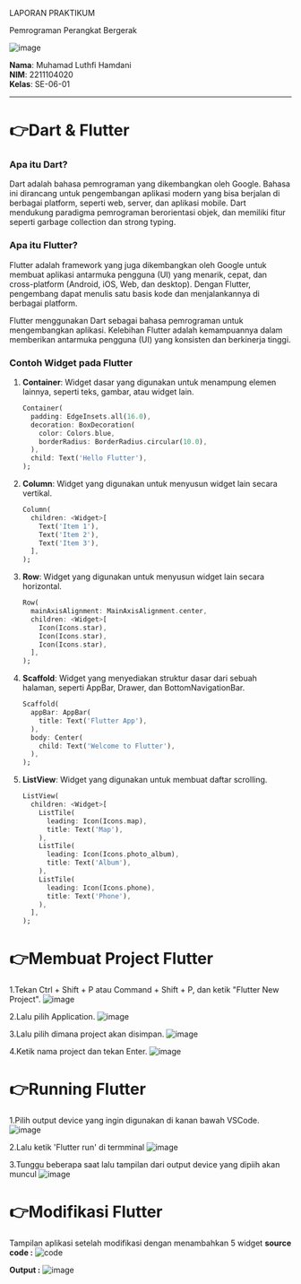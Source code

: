 LAPORAN PRAKTIKUM

Pemrograman Perangkat Bergerak

![image](https://github.com/user-attachments/assets/10c17762-e274-41ae-b43a-ff0b52a85e4e)



**Nama**: Muhamad Luthfi Hamdani  
**NIM**: 2211104020  
**Kelas**: SE-06-01  

---

# 👉Dart & Flutter

### Apa itu Dart?
Dart adalah bahasa pemrograman yang dikembangkan oleh Google. Bahasa ini dirancang untuk pengembangan aplikasi modern yang bisa berjalan di berbagai platform, seperti web, server, dan aplikasi mobile. Dart mendukung paradigma pemrograman berorientasi objek, dan memiliki fitur seperti garbage collection dan strong typing.

### Apa itu Flutter?
Flutter adalah framework yang juga dikembangkan oleh Google untuk membuat aplikasi antarmuka pengguna (UI) yang menarik, cepat, dan cross-platform (Android, iOS, Web, dan desktop). Dengan Flutter, pengembang dapat menulis satu basis kode dan menjalankannya di berbagai platform. 

Flutter menggunakan Dart sebagai bahasa pemrograman untuk mengembangkan aplikasi. Kelebihan Flutter adalah kemampuannya dalam memberikan antarmuka pengguna (UI) yang konsisten dan berkinerja tinggi.

### Contoh Widget pada Flutter

1. **Container**: 
   Widget dasar yang digunakan untuk menampung elemen lainnya, seperti teks, gambar, atau widget lain.

   ```dart
   Container(
     padding: EdgeInsets.all(16.0),
     decoration: BoxDecoration(
       color: Colors.blue,
       borderRadius: BorderRadius.circular(10.0),
     ),
     child: Text('Hello Flutter'),
   );
   ```

2. **Column**: 
   Widget yang digunakan untuk menyusun widget lain secara vertikal.

   ```dart
   Column(
     children: <Widget>[
       Text('Item 1'),
       Text('Item 2'),
       Text('Item 3'),
     ],
   );
   ```

3. **Row**: 
   Widget yang digunakan untuk menyusun widget lain secara horizontal.

   ```dart
   Row(
     mainAxisAlignment: MainAxisAlignment.center,
     children: <Widget>[
       Icon(Icons.star),
       Icon(Icons.star),
       Icon(Icons.star),
     ],
   );
   ```

4. **Scaffold**: 
   Widget yang menyediakan struktur dasar dari sebuah halaman, seperti AppBar, Drawer, dan BottomNavigationBar.

   ```dart
   Scaffold(
     appBar: AppBar(
       title: Text('Flutter App'),
     ),
     body: Center(
       child: Text('Welcome to Flutter'),
     ),
   );
   ```

5. **ListView**: 
   Widget yang digunakan untuk membuat daftar scrolling.

   ```dart
   ListView(
     children: <Widget>[
       ListTile(
         leading: Icon(Icons.map),
         title: Text('Map'),
       ),
       ListTile(
         leading: Icon(Icons.photo_album),
         title: Text('Album'),
       ),
       ListTile(
         leading: Icon(Icons.phone),
         title: Text('Phone'),
       ),
     ],
   );
   ```

# 👉Membuat Project Flutter
1.Tekan Ctrl + Shift + P atau Command + Shift + P, dan ketik "Flutter New Project".
![image](https://github.com/user-attachments/assets/4e559c75-15ed-44e5-b299-771f360ca391)

2.Lalu pilih Application.
![image](https://github.com/user-attachments/assets/cf39317d-e42d-4470-b802-6f9c769dd364)

3.Lalu pilih dimana project akan disimpan.
![image](https://github.com/user-attachments/assets/4fc828aa-56b7-4523-a4f9-985d3b4d42dc)

4.Ketik nama project dan tekan Enter.
![image](https://github.com/user-attachments/assets/305283bd-576a-45c3-a84e-2c2ade5cab28)

# 👉Running Flutter
1.Pilih output device yang ingin digunakan di kanan bawah VSCode.
![image](https://github.com/user-attachments/assets/c7f2d16b-5455-4b20-b9b7-599b97dab46d)

2.Lalu ketik 'Flutter run' di termminal
![image](https://github.com/user-attachments/assets/abdcdba2-8dc1-4b9f-8c62-c51e94707885)

3.Tunggu beberapa saat lalu tampilan dari output device yang dipiih akan muncul
![image](https://github.com/user-attachments/assets/7d5f39ec-8e43-464a-9a9d-236572c7aa6f)

# 👉Modifikasi Flutter
Tampilan aplikasi setelah modifikasi dengan menambahkan 5 widget
**source code :**
![code](https://github.com/user-attachments/assets/c21c63aa-54d9-47d7-9a2f-c03744347f83)


**Output :**
![image](https://github.com/user-attachments/assets/40c795cd-1f80-4328-a1f7-043a475c847b)





